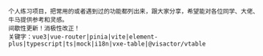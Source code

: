     个人练习项目，把常用的或者遇到过的功能都列出来，跟大家分享，希望能对各位同学、大佬、牛马提供参考和灵感。
    间歇性更新！消极性改正！
    关键字：vue3|vue-router|pinia|vite|element-plus|typescript|ts|mock|i18n|vxe-table|@visactor/vtable
